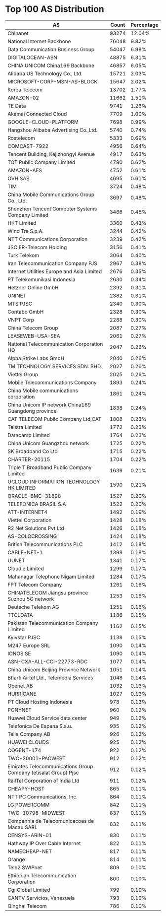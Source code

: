 # Top 100 AS Distribution
| AS | Count | Percentage |
|----|----|----|
| Chinanet | 93274 | 12.04% |
| National Internet Backbone | 76048 | 9.82% |
| Data Communication Business Group | 54047 | 6.98% |
| DIGITALOCEAN-ASN | 48875 | 6.31% |
| CHINA UNICOM China169 Backbone | 46857 | 6.05% |
| Alibaba US Technology Co., Ltd. | 15721 | 2.03% |
| MICROSOFT-CORP-MSN-AS-BLOCK | 15647 | 2.02% |
| Korea Telecom | 13702 | 1.77% |
| AMAZON-02 | 11662 | 1.51% |
| TE Data | 9741 | 1.26% |
| Akamai Connected Cloud | 7709 | 1.00% |
| GOOGLE-CLOUD-PLATFORM | 7698 | 0.99% |
| Hangzhou Alibaba Advertising Co.,Ltd. | 5740 | 0.74% |
| Rostelecom | 5333 | 0.69% |
| COMCAST-7922 | 4956 | 0.64% |
| Tencent Building, Kejizhongyi Avenue | 4917 | 0.63% |
| TOT Public Company Limited | 4790 | 0.62% |
| AMAZON-AES | 4752 | 0.61% |
| OVH SAS | 4695 | 0.61% |
| TIM | 3724 | 0.48% |
| China Mobile Communications Group Co., Ltd. | 3697 | 0.48% |
| Shenzhen Tencent Computer Systems Company Limited | 3466 | 0.45% |
| HKT Limited | 3360 | 0.43% |
| Wind Tre S.p.A. | 3244 | 0.42% |
| NTT Communications Corporation | 3239 | 0.42% |
| JSC ER-Telecom Holding | 3156 | 0.41% |
| Turk Telekom | 3064 | 0.40% |
| Iran Telecommunication Company PJS | 2967 | 0.38% |
| Internet Utilities Europe and Asia Limited | 2676 | 0.35% |
| PT Telekomunikasi Indonesia | 2630 | 0.34% |
| Hetzner Online GmbH | 2392 | 0.31% |
| UNINET | 2382 | 0.31% |
| MTS PJSC | 2340 | 0.30% |
| Contabo GmbH | 2328 | 0.30% |
| VNPT Corp | 2288 | 0.30% |
| China Telecom Group | 2087 | 0.27% |
| LEASEWEB-USA-SEA | 2061 | 0.27% |
| National Telecommunication Corporation HQ | 2047 | 0.26% |
| Alpha Strike Labs GmbH | 2040 | 0.26% |
| TM TECHNOLOGY SERVICES SDN. BHD. | 2027 | 0.26% |
| Viettel Group | 2025 | 0.26% |
| Mobile Telecommunications Company | 1893 | 0.24% |
| China Mobile communications corporation | 1861 | 0.24% |
| China Unicom IP network China169 Guangdong province | 1838 | 0.24% |
| CAT TELECOM Public Company Ltd,CAT | 1808 | 0.23% |
| Telstra Limited | 1772 | 0.23% |
| Datacamp Limited | 1764 | 0.23% |
| China Unicom Guangzhou network | 1725 | 0.22% |
| SK Broadband Co Ltd | 1715 | 0.22% |
| CHARTER-20115 | 1704 | 0.22% |
| Triple T Broadband Public Company Limited | 1639 | 0.21% |
| UCLOUD INFORMATION TECHNOLOGY HK LIMITED | 1590 | 0.21% |
| ORACLE-BMC-31898 | 1527 | 0.20% |
| TELEFONICA BRASIL S.A | 1522 | 0.20% |
| ATT-INTERNET4 | 1492 | 0.19% |
| Viettel Corporation | 1428 | 0.18% |
| R2 Net Solutions Pvt Ltd | 1426 | 0.18% |
| AS-COLOCROSSING | 1424 | 0.18% |
| British Telecommunications PLC | 1412 | 0.18% |
| CABLE-NET-1 | 1398 | 0.18% |
| UUNET | 1341 | 0.17% |
| Cloudie Limited | 1299 | 0.17% |
| Mahanagar Telephone Nigam Limited | 1284 | 0.17% |
| FPT Telecom Company | 1261 | 0.16% |
| CHINATELECOM Jiangsu province Suzhou 5G network | 1253 | 0.16% |
| Deutsche Telekom AG | 1251 | 0.16% |
| TTCLDATA | 1186 | 0.15% |
| Pakistan Telecommunication Company Limited | 1162 | 0.15% |
| Kyivstar PJSC | 1138 | 0.15% |
| M247 Europe SRL | 1090 | 0.14% |
| IONOS SE | 1090 | 0.14% |
| ASN-CXA-ALL-CCI-22773-RDC | 1077 | 0.14% |
| China Unicom Beijing Province Network | 1051 | 0.14% |
| Bharti Airtel Ltd., Telemedia Services | 1048 | 0.14% |
| Obenet AB | 1032 | 0.13% |
| HURRICANE | 1027 | 0.13% |
| PT Cloud Hosting Indonesia | 978 | 0.13% |
| PONYNET | 960 | 0.12% |
| Huawei Cloud Service data center | 949 | 0.12% |
| Telefonica De Espana S.a.u. | 935 | 0.12% |
| Telia Company AB | 926 | 0.12% |
| HUAWEI CLOUDS | 925 | 0.12% |
| COGENT-174 | 922 | 0.12% |
| TWC-20001-PACWEST | 912 | 0.12% |
| Emirates Telecommunications Group Company (etisalat Group) Pjsc | 912 | 0.12% |
| RailTel Corporation of India Ltd | 911 | 0.12% |
| CHEAPY-HOST | 865 | 0.11% |
| NTT PC Communications, Inc. | 864 | 0.11% |
| LG POWERCOMM | 842 | 0.11% |
| TWC-10796-MIDWEST | 837 | 0.11% |
| Companhia de Telecomunicacoes de Macau SARL | 832 | 0.11% |
| CENSYS-ARIN-01 | 830 | 0.11% |
| Hathway IP Over Cable Internet | 822 | 0.11% |
| NAMECHEAP-NET | 817 | 0.11% |
| Orange | 814 | 0.11% |
| Tele2 SWIPnet | 809 | 0.10% |
| Ethiopian Telecommunication Corporation | 800 | 0.10% |
| Cgi Global Limited | 799 | 0.10% |
| CANTV Servicios, Venezuela | 793 | 0.10% |
| Qinghai Telecom | 786 | 0.10% |
